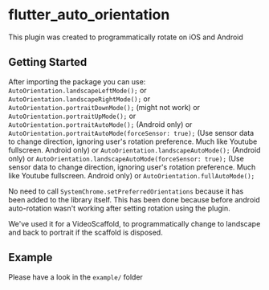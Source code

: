 # flutter_auto_orientation
This plugin was created to programmatically rotate on iOS and Android

## Getting Started

After importing the package you can use:
`AutoOrientation.landscapeLeftMode();` or 
`AutoOrientation.landscapeRightMode();` or
`AutoOrientation.portraitDownMode();` (might not work) or
`AutoOrientation.portraitUpMode();` or 
`AutoOrientation.portraitAutoMode();` (Android only) or
`AutoOrientation.portraitAutoMode(forceSensor: true);` (Use sensor data to change direction, ignoring user's rotation preference. Much like Youtube fullscreen. Android only) or
`AutoOrientation.landscapeAutoMode();` (Android only) or
`AutoOrientation.landscapeAutoMode(forceSensor: true);` (Use sensor data to change direction, ignoring user's rotation preference. Much like Youtube fullscreen. Android only) or
`AutoOrientation.fullAutoMode();`

No need to call `SystemChrome.setPreferredOrientations` because
it has been added to the library itself.
This has been done because before android auto-rotation wasn't
working after setting rotation using the plugin.

We've used it for a VideoScaffold, to programmatically change to landscape
and back to portrait if the scaffold is disposed.

## Example

Please have a look in the `example/` folder
